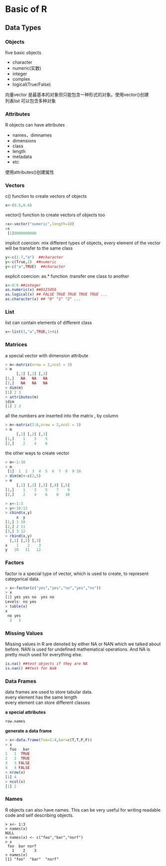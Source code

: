 # Basic of R

## Data Types

### Objects

five basic objects  

- character
- numeric(实数)
- integer
- complex
- logical(True/False)

向量vector 是最基本的对象但只能包含一种形式的对象。使用vector()创建  
列表list 可以包含多种对象

### Attributes

R objects can have attributes  

- names，dimnames
- dimensions
- class
- length
- metadata
- etc
  
使用attributes()创建属性

### Vectors

c() function to create vectors of objects

```r
x<-(0.5,0.6)
```

vector() function to create vectors of objects too

```r
>x<-vector("numeric",length=10)
>x
 [1]0000000000
```

implicit coercion:
mix different types of objects, every element of the vector will be transfer to the same class  

```r
y<-c(1.7,"a")  ##character
y<-c(True,2)  ##numeric
y<-c("a",TRUE)  ##character
```

explicit coercion:
as.* function :transfer one class to another

```r
x<-0:6 ##integer
as.numeric(x) ##0123456
as.logical(x) ## FALSE TRUE TRUE TRUE TRUE ...
as.character(x) ## "0" "1" "2" ...
```

### List

list can contain elements of different class

```r
x<-list(1,"a",TRUE,1+4i)
```

### Matrices

a special vector with dimension attribute

```r {.line-numbers}
> m<-matrix(nrow = 2,ncol = 3)
> m
     [,1] [,2] [,3]
[1,]   NA   NA   NA
[2,]   NA   NA   NA
> dim(m)
[1] 2 3
> attributes(m)
$dim
[1] 2 3
```

all the numbers are inserted into the matrix , by column

```r {.line-numbers}
> m<-matrix(1:6,nrow = 2,ncol = 3)
> m
     [,1] [,2] [,3]
[1,]    1    3    5
[2,]    2    4    6
```

the other ways to create vector  

```r {.line-numbers}
> m<-1:10
> m
 [1]  1  2  3  4  5  6  7  8  9 10
> dim(m)<-c(2,5)
> m
     [,1] [,2] [,3] [,4] [,5]
[1,]    1    3    5    7    9
[2,]    2    4    6    8   10
```

```r {.line-numbers}
> x<-1:3
> y<-10:12
> cbind(x,y)
     x  y
[1,] 1 10
[2,] 2 11
[3,] 3 12
> rbind(x,y)
  [,1] [,2] [,3]
x    1    2    3
y   10   11   12
```

### Factors  

factor is a special type of vector, which is used to create, to represent categorical data.

```r {.line-numbers}
> x<-factor(c("yes","yes","no","yes","no"))
> x
[1] yes yes no  yes no 
Levels: no yes
> table(x)
x
 no yes 
  2   3 
```

### Missing Values

Missing values in R are denoted by either NA or NAN which we talked about before. NAN is used for undefined mathematical operations. And NA is pretty much used for everything else.

```r
is.na() ##test objects if they are NA
is.nan() ##test for NaN
```

### Data Frames  

data frames are used to store tabular data.  
every element has the same length  
every element can store different classes  

**a special attributes**

```r
row.names
```

**generate a data frame**

```r {.line-numbers}
> x<-data.frame(foo=1:4,bar=c(T,T,F,F))
> x
  foo   bar
1   1  TRUE
2   2  TRUE
3   3 FALSE
4   4 FALSE
> nrow(x)
[1] 4
> ncol(x)
[1] 2
```

### Names

R objects can also have names. This can be very useful for writing readable code and self describing objects.

```r{.line-numbers}
> x<- 1:3
> names(x)
NULL
> names(x) <- c("foo","bar","norf")
> x
 foo  bar norf 
   1    2    3 
> names(x)
[1] "foo"  "bar"  "norf"
```
